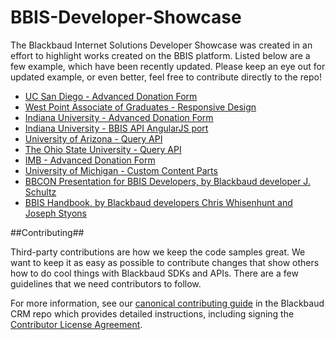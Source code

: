 BBIS-Developer-Showcase
=======================

The Blackbaud Internet Solutions Developer Showcase was created in an effort to highlight works created on the BBIS platform.  Listed below are a few example, which have been recently updated.  Please keep an eye out for updated example, or even better, feel free to contribute directly to the repo!

- [UC San Diego - Advanced Donation Form](https://giveto.ucsd.edu/)
- [West Point Associate of Graduates - Responsive Design](http://www.westpointaog.org/)
- [Indiana University - Advanced Donation Form](https://22181s.blackbaudhosting.com/)
- [Indiana University - BBIS API AngularJS port](https://github.com/IUCrimson/angular-bbis)
- [University of Arizona - Query API](http://uafoundation.org/NetCommunity/arizona-now)
- [The Ohio State University - Query API](https://connect1.osu.edu/alumni/sslpage.aspx?pid=496)
- [IMB - Advanced Donation Form](https://netcommunity.imb.org/giving-search-page)
- [University of Michigan - Custom Content Parts](http://designsandbox8.blackbaud.com/BBIS_ProfSvcs_Sandbox/u-of-m---leaders-and-best-slideshow-part)
- [BBCON Presentation for BBIS Developers, by Blackbaud developer J. Schultz](http://slides.com/jowenschultz/bbis-developer-showcase)
- [BBIS Handbook, by Blackbaud developers Chris Whisenhunt and Joseph Styons](http://www.bbdevnetwork.com/blogs/the-bbis-handbook/)

##Contributing##

Third-party contributions are how we keep the code samples great. We want to keep it as easy as possible to contribute changes that show others how to do cool things with Blackbaud SDKs and APIs. There are a few guidelines that we need contributors to follow.

For more information, see our [canonical contributing guide](https://github.com/blackbaud-community/Blackbaud-CRM/blob/master/CONTRIBUTING.md) in the Blackbaud CRM repo which provides detailed instructions, including signing the [Contributor License Agreement](http://developer.blackbaud.com/cla).
